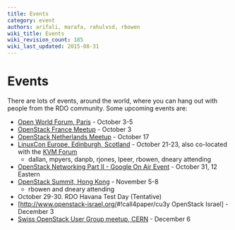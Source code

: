 ```yaml
---
title: Events
category: event
authors: arifali, marafa, rahulvsd, rbowen
wiki_title: Events
wiki_revision_count: 185
wiki_last_updated: 2015-08-31
---
```


# Events

There are lots of events, around the world, where you can hang out with people from the RDO community. Some upcoming events are:

*   [Open World Forum, Paris](http://www.openworldforum.org/en/) - October 3-5
*   [OpenStack France Meetup](http://www.meetup.com/OpenStack-France/events/133517702/) - October 3
*   [OpenStack Netherlands Meetup](http://www.meetup.com/Openstack-Amsterdam/events/137087002/) - October 17
*   [LinuxCon Europe, Edinburgh, Scotland](http://events.linuxfoundation.org/events/linuxcon-europe) - October 21-23, also co-located with the [KVM Forum](http://events.linuxfoundation.org/events/kvm-forum)
    -   dallan, mpyers, danpb, rjones, lpeer, rbowen, dneary attending
*   [OpenStack Networking Part II - Google On Air Event](https://plus.google.com/events/cfgnq5t8it7uvksrtpd00s2fcmg) - October 31, 12 Eastern
*   [OpenStack Summit, Hong Kong](http://www.openstack.org/summit/openstack-summit-hong-kong-2013/) - November 5-8
    -   rbowen and dneary attending
*   October 29-30. RDO Havana Test Day (Tentative)
*   [<http://www.openstack-israel.org/>#!call4paper/cu3y OpenStack Israel] - December 3
*   [Swiss OpenStack User Group meetup, CERN](http://www.meetup.com/openstack-ch/events/138151562/) - December 6

